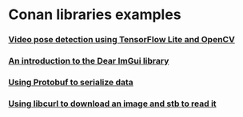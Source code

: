 # Conan libraries examples

### [Video pose detection using TensorFlow Lite and OpenCV](tensorflow-lite/pose-estimation/)

### [An introduction to the Dear ImGui library](imgui/introduction)

### [Using Protobuf to serialize data](protobuf/serialization)

### [Using libcurl to download an image and stb to read it](libcurl/download_image)

